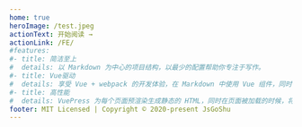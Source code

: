 ```yaml
---
home: true
heroImage: /test.jpeg
actionText: 开始阅读 →
actionLink: /FE/
#features:
#- title: 简洁至上
#  details: 以 Markdown 为中心的项目结构，以最少的配置帮助你专注于写作。
#- title: Vue驱动
#  details: 享受 Vue + webpack 的开发体验，在 Markdown 中使用 Vue 组件，同时可以使用 Vue 来开发自定义主题。
#- title: 高性能
#  details: VuePress 为每个页面预渲染生成静态的 HTML，同时在页面被加载的时候，将作为 SPA 运行。
footer: MIT Licensed | Copyright © 2020-present JsGoShu
---
```

